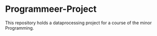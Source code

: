 # Programmeer-Project
This repository holds a dataprocessing project for a course of the minor Programming.
